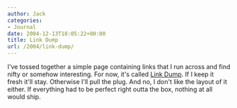 ```yaml
---
author: Jack
categories:
- Journal
date: 2004-12-13T18:05:22+00:00
title: Link Dump
url: /2004/link-dump/
---
```


I've tossed together a simple page containing links that I run across and find nifty or somehow interesting. For now, it's called [Link Dump][1]. If I keep it fresh it'll stay. Otherwise I'll pull the plug. And no, I don't like the layout of it either. If everything had to be perfect right outta the box, nothing at all would ship.

 [1]: https://jackbaty.com/linkdump